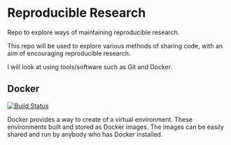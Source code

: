 Reproducible Research
================

<!-- This document was created using 'README.Rmd' edit that file -->

Repo to explore ways of maintaining reproducible research.

This repo will be used to explore various methods of sharing code, with
an aim of encouraging reproducible research.

I will look at using tools/software such as Git and Docker.

## Docker

[![Build
Status](https://travis-ci.org/aboland/ReproducibleResearch.svg?branch=master)](https://travis-ci.org/aboland/ReproducibleResearch)

Docker provides a way to create of a virtual environment. These
environments built and stored as Docker images. The images can be easily
shared and run by anybody who has Docker installed.
